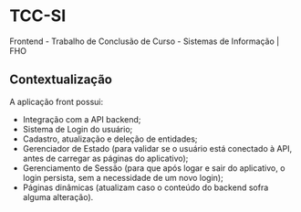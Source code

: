 # TCC-SI
Frontend - Trabalho de Conclusão de Curso - Sistemas de Informação | FHO

## Contextualização
A aplicação front possui:
* Integração com a API backend;
* Sistema de Login do usuário;
* Cadastro, atualização e deleção de entidades;
* Gerenciador de Estado (para validar se o usuário está conectado à API, antes de carregar as páginas do aplicativo);
* Gerenciamento de Sessão (para que após logar e sair do aplicativo, o login persista, sem a necessidade de um novo login);
* Páginas dinâmicas (atualizam caso o conteúdo do backend sofra alguma alteração).
